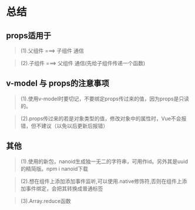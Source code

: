 # 总结

## props适用于
> (1).父组件 ===> 子组件 通信    

>  (2).子组件 ===> 父组件 通信(先给子组件传递一个函数)


## v-model 与 props的注意事项
> (1).使用v-model时要切记，不要绑定props传过来的值，因为props是只读的。  

> (2).props传过来的若是对象类型的值，修改对象中的属性时，Vue不会报错，但不建议（以免以后更新后报错）

## 其他
> (1).使用的新包，nanoid生成独一无二的字符串，可用作id。另外其是uuid的精简版。npm i nanoid下载  

> (2).想在组件上添加添加事件监听,可以使用.native修饰符,否则在组件上添加事件绑定，会把其转换成普通标签  

> (3).Array.reduce函数
